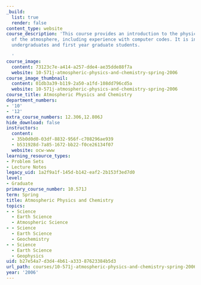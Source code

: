 ```yaml
---
_build:
  list: true
  render: false
content_type: website
course_description: 'This course provides an introduction to the physics and chemistry
  of the atmosphere, including experience with computer codes. It is intended for
  undergraduates and first year graduate students.

  '
course_image:
  content: 73123c7e-a414-a257-dde4-ae35dde88f7a
  website: 10-571j-atmospheric-physics-and-chemistry-spring-2006
course_image_thumbnail:
  content: 01db3a39-b119-2a50-a1fd-108dd796cd5a
  website: 10-571j-atmospheric-physics-and-chemistry-spring-2006
course_title: Atmospheric Physics and Chemistry
department_numbers:
- '10'
- '12'
extra_course_numbers: 12.306,12.806J
hide_download: false
instructors:
  content:
  - 35b0d0d0-03df-8832-956f-c708296ae939
  - b531928d-7a85-1672-bb22-f0ce26134f07
  website: ocw-www
learning_resource_types:
- Problem Sets
- Lecture Notes
legacy_uid: 1a2f9a1f-145d-b142-eaf2-2b153f3ed7d0
level:
- Graduate
primary_course_number: 10.571J
term: Spring
title: Atmospheric Physics and Chemistry
topics:
- - Science
  - Earth Science
  - Atmospheric Science
- - Science
  - Earth Science
  - Geochemistry
- - Science
  - Earth Science
  - Geophysics
uid: b27e54a7-d3d4-4b61-a333-87623384b5d3
url_path: courses/10-571j-atmospheric-physics-and-chemistry-spring-2006
year: '2006'
---
```

